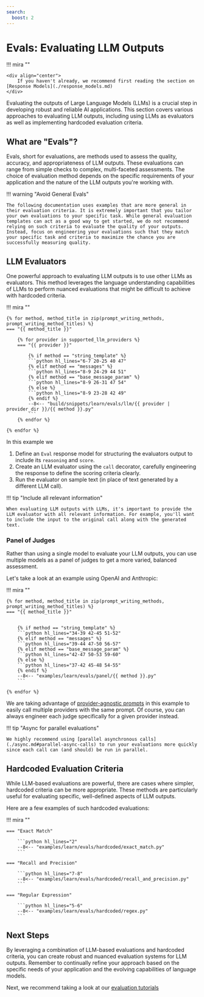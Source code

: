 ```yaml
---
search:
  boost: 2
---
```


# Evals: Evaluating LLM Outputs

!!! mira ""

    <div align="center">
        If you haven't already, we recommend first reading the section on [Response Models](./response_models.md)
    </div>

Evaluating the outputs of Large Language Models (LLMs) is a crucial step in developing robust and reliable AI applications. This section covers various approaches to evaluating LLM outputs, including using LLMs as evaluators as well as implementing hardcoded evaluation criteria.

## What are "Evals"?

Evals, short for evaluations, are methods used to assess the quality, accuracy, and appropriateness of LLM outputs. These evaluations can range from simple checks to complex, multi-faceted assessments. The choice of evaluation method depends on the specific requirements of your application and the nature of the LLM outputs you're working with.

!!! warning "Avoid General Evals"

    The following documentation uses examples that are more general in their evaluation criteria. It is extremely important that you tailor your own evaluations to your specific task. While general evaluation templates can act as a good way to get started, we do not recommend relying on such criteria to evaluate the quality of your outputs. Instead, focus on engineering your evaluations such that they match your specific task and criteria to maximize the chance you are successfully measuring quality.

## LLM Evaluators

One powerful approach to evaluating LLM outputs is to use other LLMs as evaluators. This method leverages the language understanding capabilities of LLMs to perform nuanced evaluations that might be difficult to achieve with hardcoded criteria.

!!! mira ""

    {% for method, method_title in zip(prompt_writing_methods, prompt_writing_method_titles) %}
    === "{{ method_title }}"

        {% for provider in supported_llm_providers %}
        === "{{ provider }}"

            {% if method == "string_template" %}
            ```python hl_lines="6-7 20-25 40 47"
            {% elif method == "messages" %}
            ```python hl_lines="8-9 24-29 44 51"
            {% elif method == "base_message_param" %}
            ```python hl_lines="8-9 26-31 47 54"
            {% else %}
            ```python hl_lines="8-9 23-28 42 49"
            {% endif %}
            --8<-- "build/snippets/learn/evals/llm/{{ provider | provider_dir }}/{{ method }}.py"
            ```
        {% endfor %}

    {% endfor %}

In this example we

1. Define an `Eval` response model for structuring the evaluators output to include its `reasoning` and `score`.
2. Create an LLM evaluator using the `call` decorator, carefully engineering the response to define the scoring criteria clearly.
3. Run the evaluator on sample text (in place of text generated by a different LLM call).

!!! tip "Include all relevant information"

    When evaluating LLM outputs with LLMs, it's important to provide the LLM evaluator with all relevant information. For example, you'll want to include the input to the original call along with the generated text.

### Panel of Judges

Rather than using a single model to evaluate your LLM outputs, you can use multiple models as a panel of judges to get a more varied, balanced assessment.

Let's take a look at an example using OpenAI and Anthropic:

!!! mira ""

    {% for method, method_title in zip(prompt_writing_methods, prompt_writing_method_titles) %}
    === "{{ method_title }}"


        {% if method == "string_template" %}
        ```python hl_lines="34-39 42-45 51-52"
        {% elif method == "messages" %}
        ```python hl_lines="39-44 47-50 56-57"
        {% elif method == "base_message_param" %}
        ```python hl_lines="42-47 50-53 59-60"
        {% else %}
        ```python hl_lines="37-42 45-48 54-55"
        {% endif %}
        --8<-- "examples/learn/evals/panel/{{ method }}.py"
        ```

    {% endfor %}

We are taking advantage of [provider-agnostic prompts](./calls.md#provider-agnostic-usage) in this example to easily call multiple providers with the same prompt. Of course, you can always engineer each judge specifically for a given provider instead.

!!! tip "Async for parallel evaluations"

    We highly recommend using [parallel asynchronous calls](./async.md#parallel-async-calls) to run your evaluations more quickly since each call can (and should) be run in parallel.

## Hardcoded Evaluation Criteria

While LLM-based evaluations are powerful, there are cases where simpler, hardcoded criteria can be more appropriate. These methods are particularly useful for evaluating specific, well-defined aspects of LLM outputs.

Here are a few examples of such hardcoded evaluations:

!!! mira ""

    === "Exact Match"

        ```python hl_lines="2"
        --8<-- "examples/learn/evals/hardcoded/exact_match.py"
        ```

    === "Recall and Precision"

        ```python hl_lines="7-8"
        --8<-- "examples/learn/evals/hardcoded/recall_and_precision.py"
        ```

    === "Regular Expression"

        ```python hl_lines="5-6"
        --8<-- "examples/learn/evals/hardcoded/regex.py"
        ```

## Next Steps

By leveraging a combination of LLM-based evaluations and hardcoded criteria, you can create robust and nuanced evaluation systems for LLM outputs. Remember to continually refine your approach based on the specific needs of your application and the evolving capabilities of language models.

Next, we recommend taking a look at our [evaluation tutorials](../tutorials/evals/evaluating_web_search_agent.ipynb)
